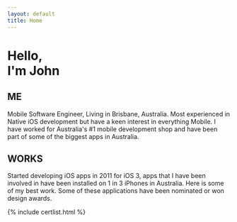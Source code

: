 ```yaml
---
layout: default
title: Home
---
```


<h1 id="hello">Hello, <br />I'm John</h1>


## ME
Mobile Software Engineer, Living in Brisbane, Australia.
Most experienced in Native iOS development but have a keen interest in everything Mobile.
I have worked for Australia's #1 mobile development shop and have been part of
some of the biggest apps in Australia.

## WORKS

Started developing iOS apps in 2011 for iOS 3, apps that I have been involved in
have been installed on 1 in 3 iPhones in Australia. Here is some of my best work.
Some of these applications have been nominated or won design awards.

{% include certlist.html %}
